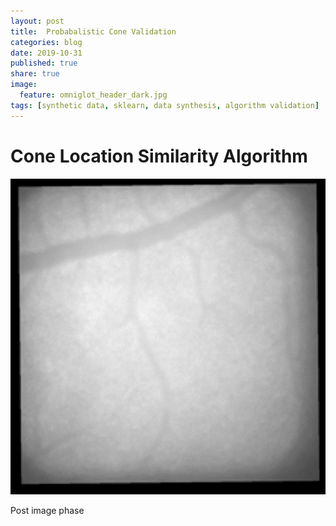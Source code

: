 ```yaml
---
layout: post
title: 	Probabalistic Cone Validation
categories: blog
date: 2019-10-31
published: true
share: true
image:
  feature: omniglot_header_dark.jpg
tags: [synthetic data, sklearn, data synthesis, algorithm validation]
---
```


# Cone Location Similarity Algorithm 

![](/images/blogs/probabalistic_CLS/raw_frames.gif)

Post image phase